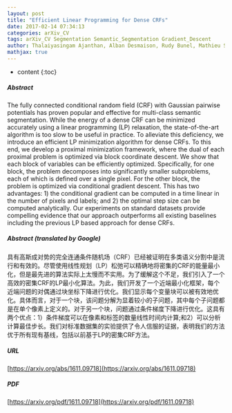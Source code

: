 ```yaml
---
layout: post
title: "Efficient Linear Programming for Dense CRFs"
date: 2017-02-14 07:34:13
categories: arXiv_CV
tags: arXiv_CV Segmentation Semantic_Segmentation Gradient_Descent
author: Thalaiyasingam Ajanthan, Alban Desmaison, Rudy Bunel, Mathieu Salzmann, Philip H.S. Torr, M. Pawan Kumar
mathjax: true
---
```


* content
{:toc}

##### Abstract
The fully connected conditional random field (CRF) with Gaussian pairwise potentials has proven popular and effective for multi-class semantic segmentation. While the energy of a dense CRF can be minimized accurately using a linear programming (LP) relaxation, the state-of-the-art algorithm is too slow to be useful in practice. To alleviate this deficiency, we introduce an efficient LP minimization algorithm for dense CRFs. To this end, we develop a proximal minimization framework, where the dual of each proximal problem is optimized via block coordinate descent. We show that each block of variables can be efficiently optimized. Specifically, for one block, the problem decomposes into significantly smaller subproblems, each of which is defined over a single pixel. For the other block, the problem is optimized via conditional gradient descent. This has two advantages: 1) the conditional gradient can be computed in a time linear in the number of pixels and labels; and 2) the optimal step size can be computed analytically. Our experiments on standard datasets provide compelling evidence that our approach outperforms all existing baselines including the previous LP based approach for dense CRFs.

##### Abstract (translated by Google)
具有高斯成对势的完全连通条件随机场（CRF）已经被证明在多类语义分割中是流行和有效的。尽管使用线性规划（LP）松弛可以精确地将密集的CRF的能量最小化，但是最先进的算法实际上太慢而不实用。为了缓解这个不足，我们引入了一个高效的密集CRF的LP最小化算法。为此，我们开发了一个近端最小化框架，每个近端问题的对偶通过块坐标下降进行优化。我们显示每个变量块可以被有效地优化。具体而言，对于一个块，该问题分解为显着较小的子问题，其中每个子问题都是在单个像素上定义的。对于另一个块，问题通过条件梯度下降进行优化。这具有两个优点：1）条件梯度可以在像素和标签的数量线性时间内计算;和2）可以分析计算最佳步长。我们对标准数据集的实验提供了令人信服的证据，表明我们的方法优于所有现有基线，包括以前基于LP的密集CRF方法。

##### URL
[https://arxiv.org/abs/1611.09718](https://arxiv.org/abs/1611.09718)

##### PDF
[https://arxiv.org/pdf/1611.09718](https://arxiv.org/pdf/1611.09718)

